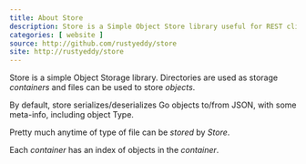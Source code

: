 ```yaml
---
title: About Store
description: Store is a Simple Object Store library useful for REST clients that receive and _temporarily_ store results.
categories: [ website ]
source: http://github.com/rustyeddy/store
site: http://rustyeddy/store
---
```


Store is a simple Object Storage library.  Directories are used as
storage _containers_ and files can be used to store _objects_.  

By default, store serializes/deserializes Go objects to/from JSON,
with some meta-info, including object Type.

Pretty much anytime of type of file can be _stored_ by _Store_.

Each _container_ has an index of objects in the _container_.

